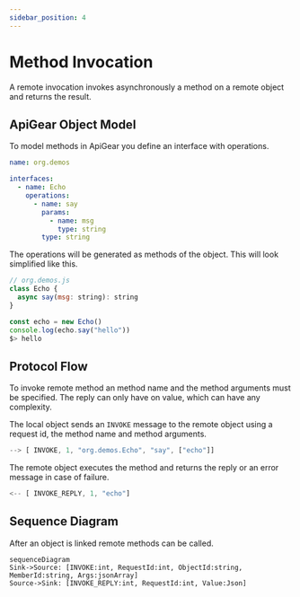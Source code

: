 ```yaml
---
sidebar_position: 4
---
```


# Method Invocation

A remote invocation invokes asynchronously a method on a remote object and returns the result.

## ApiGear Object Model

To model methods in ApiGear you define an interface with operations.

```yaml
name: org.demos

interfaces:
  - name: Echo
    operations:
      - name: say
        params:
          - name: msg
            type: string
        type: string
```

The operations will be generated as methods of the object. This will look simplified like this.

```js
// org.demos.js
class Echo {
  async say(msg: string): string
}

const echo = new Echo()
console.log(echo.say("hello"))
$> hello
```

## Protocol Flow

To invoke remote method an method name and the method arguments must be specified. The reply can only have on value, which can have any complexity.

The local object sends an `INVOKE` message to the remote object using a request id, the method name and method arguments.

```js
--> [ INVOKE, 1, "org.demos.Echo", "say", ["echo"]]
```

The remote object executes the method and returns the reply or an error message in case of failure.

```js
<-- [ INVOKE_REPLY, 1, "echo"]
```

## Sequence Diagram

After an object is linked remote methods can be called.

```mermaid
sequenceDiagram
Sink->Source: [INVOKE:int, RequestId:int, ObjectId:string, MemberId:string, Args:jsonArray]
Source->Sink: [INVOKE_REPLY:int, RequestId:int, Value:Json]
```
